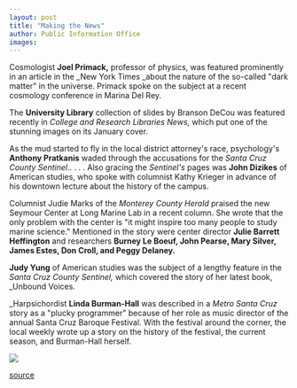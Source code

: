 ```yaml
---
layout: post
title: "Making the News"
author: Public Information Office
images:
---
```


  
Cosmologist **Joel Primack,** professor of physics, was featured prominently in an article in the _New York Times _about the nature of the so-called "dark matter" in the universe. Primack spoke on the subject at a recent cosmology conference in Marina Del Rey.

The **University Library** collection of slides by Branson DeCou was featured recently in _College and Research Libraries News,_ which put one of the stunning images on its January cover.

As the mud started to fly in the local district attorney's race, psychology's **Anthony Pratkanis** waded through the accusations for the _Santa Cruz County Sentinel._. . . . Also gracing the _Sentinel's_ pages was **John Dizikes** of American studies, who spoke with columnist Kathy Krieger in advance of his downtown lecture about the history of the campus.

Columnist Judie Marks of the _Monterey County Herald_ praised the new Seymour Center at Long Marine Lab in a recent column. She wrote that the only problem with the center is "it might inspire too many people to study marine science." Mentioned in the story were center director **Julie Barrett Heffington** and researchers **Burney Le Boeuf, John Pearse, Mary Silver, James Estes, Don Croll, **and** Peggy Delaney.**  
  
**Judy Yung** of American studies was the subject of a lengthy feature in the _Santa Cruz County Sentinel,_ which covered the story of her latest book, _Unbound Voices.  
  
_Harpsichordist **Linda Burman-Hall** was described in a _Metro Santa Cruz_ story as a "plucky programmer" because of her role as music director of the annual Santa Cruz Baroque Festival. With the festival around the corner, the local weekly wrote up a story on the history of the festival, the current season, and Burman-Hall herself.   
  
![ ][1]

[1]: ../../images/trans.gif

[source](http://www1.ucsc.edu/currents/99-00/03-06/makenews.html "Permalink to makenews")
